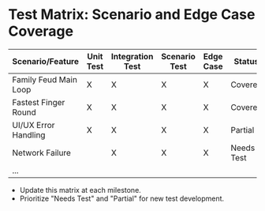 # Test Matrix: Scenario and Edge Case Coverage

| Scenario/Feature         | Unit Test | Integration Test | Scenario Test | Edge Case | Status  |
|-------------------------|-----------|------------------|--------------|-----------|---------|
| Family Feud Main Loop   |     X     |        X         |      X       |     X     | Covered |
| Fastest Finger Round    |     X     |        X         |      X       |     X     | Covered |
| UI/UX Error Handling    |     X     |        X         |      X       |     X     | Partial |
| Network Failure         |           |        X         |      X       |     X     | Needs Test |
| ...                     |           |                  |              |           |         |

- Update this matrix at each milestone.
- Prioritize "Needs Test" and "Partial" for new test development. 